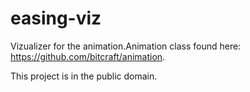 # easing-viz
Vizualizer for the animation.Animation class found here: https://github.com/bitcraft/animation.

This project is in the public domain.
